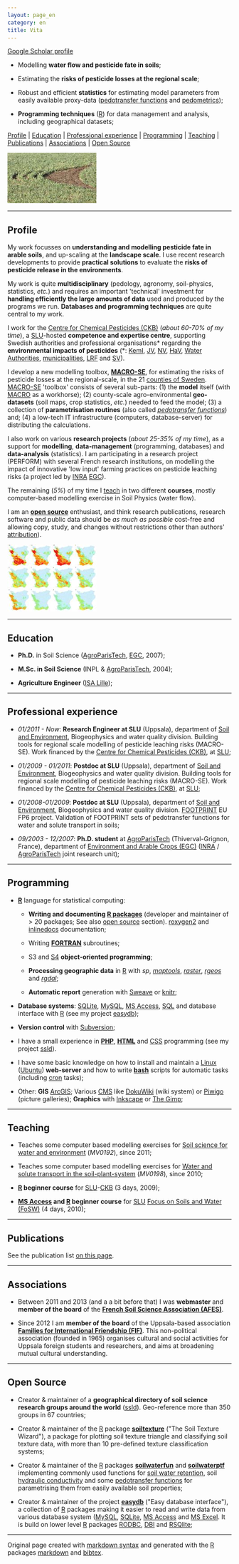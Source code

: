 ```yaml
---
layout: page_en
category: en
title: Vita
---
```


[Google Scholar profile][] 

*   Modelling **water flow and pesticide fate in soils**; 

*   Estimating the **risks of pesticide losses at the regional scale**;

*   Robust and efficient **statistics** for estimating model 
    parameters from easily available proxy-data 
    ([pedotransfer functions][] and [pedometrics][]);

*   **Programming techniques** ([R][]) for data management 
    and analysis, including geographical datasets;


[Profile](#profile) | [Education](#education) | 
[Professional experience](#professionalexperience) | 
[Programming](#programming) | [Teaching](#teaching) | 
[Publications](#publications) | 
[Associations](#associations) | [Open Source](#opensource) 

![A field of cereals in spring](_images/20120427_24-c-m2-s_wheat.jpg "A field of cereals in spring")


- - - - - - - - - - - - - - - - - - - - - - - - - - - - - - - - -
Profile    <a name="profile"></a>
-------

My work focusses on **understanding and modelling pesticide fate 
in arable soils**, and up-scaling at the **landscape scale**. I 
use recent research developments to provide **practical solutions** 
to evaluate the **risks of pesticide release in the environments**.

My work is quite **multidisciplinary** (pedology, agronomy, 
soil-physics, statistics, _etc._) and requires an important 
'technical' investment for **handling efficiently the large amounts 
of data** used and produced by the programs we run. **Databases and 
programming techniques** are quite central to my work. 

I work for the [Centre for Chemical Pesticides (CKB)][] (_about 
60-70% of my time_), a [SLU][]-hosted **competence and expertise 
centre**, supporting Swedish authorities and professional organisations\* 
regarding the **environmental impacts of pesticides** (\*: [KemI][], 
[JV][], [NV][], [HaV][], [Water Authorities][], [municipalities][], 
[LRF][] and [SV][]). 

I develop a new modelling toolbox, **[MACRO-SE][]**, for estimating 
the risks of pesticide losses at the regional-scale, in the 21 
[counties of Sweden][]. [MACRO-SE][] 'toolbox' consists of several 
sub-parts: 
(1) the **model** itself (with [MACRO][] as a workhorse); 
(2) county-scale agro-environmental **geo-datasets** (soil maps, crop 
statistics, _etc._) needed to feed the model; 
(3) a collection of **parametrisation routines** (also called 
_[pedotransfer functions][]_) and; 
(4) a low-tech IT infrastructure (computers, database-server) for 
distributing the calculations. 

I also work on various **research projects** (_about 25-35% of my 
time_), as a support for **modelling**, **data-management** 
(programming, databases) and **data-analysis** (statistics). I am 
participating in a research project (PERFORM) with several French 
research institutions, on modelling the impact of innovative 'low 
input' farming practices on pesticide leaching risks (a project 
led by [INRA][] [EGC][]).

The remaining (_5%_) of my time I [teach](#teaching) in two different 
**courses**, mostly computer-based modelling exercise in Soil Physics 
(water flow).

I am an **[open source][]** enthusiast, and think research publications, 
research software and public data should be _as much as possible_ 
cost-free and allowing copy, study, and changes without restrictions 
other than authors' [attribution][]). 

![Time series of pesticide losses at the landscape scale](_images/timeSeries_IPU_SW_avg-s.jpg "Time series of pesticide losses at the landscape scale")

- - - - - - - - - - - - - - - - - - - - - - - - - - - - - - - - -
Education    <a name="education"></a>
---------

*   **Ph.D.** in Soil Science ([AgroParisTech][], [EGC][], 2007);

*   **M.Sc. in Soil Science** (INPL & [AgroParisTech][], 2004);

*   **Agriculture Engineer** ([ISA Lille][]);


- - - - - - - - - - - - - - - - - - - - - - - - - - - - - - - - -
Professional experience    <a name="professionalexperience"></a>
-----------------------

*   _01/2011 - Now_: **Research Engineer at SLU** (Uppsala), department of 
    [Soil and Environment][], Biogeophysics and water quality division. 
    Building tools for regional scale modelling of pesticide 
    leaching risks (MACRO-SE). Work financed by the 
    [Centre for Chemical Pesticides (CKB)][], at [SLU][];
    
*   _01/2009 - 01/2011_: **Postdoc at SLU** (Uppsala), department of 
    [Soil and Environment][], Biogeophysics and water quality division. 
    Building tools for regional scale modelling of pesticide 
    leaching risks (MACRO-SE). Work financed by the 
    [Centre for Chemical Pesticides (CKB)][], at [SLU][];
   
*   _01/2008-01/2009_: **Postdoc at SLU** (Uppsala), department of 
    [Soil and Environment][], Biogeophysics and water quality division. 
    [FOOTPRINT][] EU FP6 project. Validation of FOOTPRINT sets of 
    pedotransfer functions for water and solute transport in soils;

*   _09/2003 - 12/2007_: **Ph.D. student** at 
    [AgroParisTech][] (Thiverval-Grignon, France), department of 
    [Environment and Arable Crops (EGC)][] ([INRA][] / 
    [AgroParisTech][] joint research unit);


- - - - - - - - - - - - - - - - - - - - - - - - - - - - - - - - -
Programming    <a name="programming"></a>
-----------

*   **[R][]** language for statistical computing:
    
    *   **Writing and documenting [R packages][]** (developer and 
        maintainer of > 20 packages; See also [open source](#opensource) 
        section). [roxygen2][] and [inlinedocs][] documentation;
    
    *   Writing **[FORTRAN][]** subroutines;
    
    *   S3 and [S4][] **object-oriented programming**;
    
    *   **Processing geographic data** in [R][] with _sp_, _[maptools][]_, 
        _[raster][]_, _[rgeos][]_ and _[rgdal][]_;
    
    *   **Automatic report** generation with [Sweave][] or [knitr][];
    
*   **Database systems**: [SQLite][], [MySQL][], [MS Access][], 
    [SQL][] and database interface with [R][] (see my project 
    [easydb][]);
    
*   **Version control** with [Subversion][];
    
*   I have a small experience in **[PHP][]**, **[HTML][]** and 
    [CSS][] programming (see my project [ssld][]).

*   I have some basic knowledge on how to install and maintain 
    a [Linux][] ([Ubuntu][]) **web-server** and how to write 
    **[bash][]** scripts for automatic tasks (including [cron][] 
    tasks);

*   Other: **GIS** [ArcGIS][]; Various [CMS][] like [DokuWiki][] 
    (wiki system) or [Piwigo][] (picture galleries); **Graphics** 
    with [Inkscape] or [The Gimp][]; 


- - - - - - - - - - - - - - - - - - - - - - - - - - - - - - - - -
Teaching    <a name="teaching"></a>
--------

*   Teaches some computer based modelling exercises for 
    [Soil science for water and environment][] (_MV0192_), since 
    2011;
    
*   Teaches some computer based modelling exercises for 
    [Water and solute transport in the soil-plant-system][] 
    (_MV0198_), since 2010;
    
*   **[R][] beginner course** for [SLU][]-[CKB][] (3 days, 2009);

*   **[MS Access][] and [R][] beginner course** for [SLU][] 
    [Focus on Soils and Water (FoSW)][] (4 days, 2010);


- - - - - - - - - - - - - - - - - - - - - - - - - - - - - - - - -
Publications    <a name="publications"></a>
------------

See the publication list [on this page](/en/Publications/).



- - - - - - - - - - - - - - - - - - - - - - - - - - - - - - - - -
Associations    <a name="associations"></a>
------------

*   Between 2011 and 2013 (and a a bit before that) I was **webmaster** 
    and **member of the board** of the **[French Soil Science Association (AFES)][]**. 
    
*   Since 2012 I am **member of the board** of the Uppsala-based 
    association **[Families for International Friendship (FIF)][]**. 
    This non-political association (founded in 1965) organises 
    cultural and social activities for Uppsala foreign students 
    and researchers, and aims at broadening mutual cultural 
    understanding.


- - - - - - - - - - - - - - - - - - - - - - - - - - - - - - - - -
Open Source    <a name="opensource"></a>
-----------

*   Creator & maintainer of a **geographical directory of soil science 
    research groups around the world** ([ssld][]). Geo-reference 
    more than 350 groups in 67 countries;
    
*   Creator & maintainer of the [R][] package **[soiltexture][]** 
    ("The Soil Texture Wizard"), a package for plotting soil texture 
    triangle and classifying soil texture data, with more than 10 
    pre-defined texture classification systems;
    
*   Creator & maintainer of the [R][] packages **[soilwaterfun][]** 
    and **[soilwaterptf][]** implementing commonly used functions 
    for [soil water retention][], soil [hydraulic conductivity][] 
    and some [pedotransfer functions][] for parametrising them from 
    easily available soil properties;
    
*   Creator & maintainer of the project **[easydb][]** ("Easy 
    database interface"), a collection of [R][] packages making it 
    easier to read and write data from various database system 
    ([MySQL][], [SQLite][], [MS Access][] and [MS Excel][]. It is build 
    on lower level [R][] packages [RODBC][], [DBI][] and [RSQlite][];


- - - - - - - - - - - - - - - - - - - - - - - - - - - - - - - - -
Original page created with [markdown syntax][] and generated with 
the [R][] packages [markdown][] and [bibtex][].

<!--- Links (general) -->
[AgroParisTech]:    http://www.agroparistech.fr/ "AgroParisTech"
[EGC]:              http://www6.versailles-grignon.inra.fr/egc_eng/ "department of Environment and Arable Crops (EGC)"
[ISA Lille]:        http://www.isa-lille.com/ "ISA Lille" 
[CKB]:              http://www.slu.se/ckb "Centre for Chemical Pesticides (CKB)" 
[SLU]:              http://www.slu.se/ "Swedish University of Agricultural Sciences (SLU)" 
[KemI]:             http://www.kemi.se/en/ "Swedish Chemicals Agency" 
[JV]:               http://www.jordbruksverket.se "Swedish Board of Agriculture" 
[NV]:               http://www.naturvardsverket.se/ "Swedish Environmental Protection Agency"
[HaV]:              http://www.havochvatten.se/en "Swedish Agency for Marine and Water Management"
[MACRO-SE]:         http://www.slu.se/sv/centrumbildningar-och-projekt/kompetenscentrum-for-kemiska-bekampningsmedel/verksamhetsomraden/modeller/macro-se/ "MACRO-SE regional scale pesticide fate model" 
[MACRO]:            http://www.slu.se/en/collaborative-centres-and-projects/centre-for-chemical-pesticides-ckb1/areas-of-operation-within-ckb/models/macro-52/ "MACRO 5.2" 
[FOOTPRINT]:        http://www.eu-footprint.org/ "FOOTPRINT EU FP6 project"
[INRA]:             http://www.inra.fr/en "INRA"
[Pedometrics]:      http://en.wikipedia.org/wiki/Pedometrics "pedometrics (Wikipedia)" 
[Municipalities]:   http://en.wikipedia.org/wiki/Municipalities_of_Sweden "Municipalities of Sweden (Wikipedia)"

<!--- IT links (except R) -->
[SQL]:              http://en.wikipedia.org/wiki/SQL "Structured Query Language (Wikipedia)" 
[CMS]:              http://en.wikipedia.org/wiki/Content_management_system "Content management system" 
[DokuWiki]:         https://www.dokuwiki.org "DokuWiki"
[Piwigo]:           http://piwigo.org/ "Piwigo" 
[ArcGIS]:           http://en.wikipedia.org/wiki/ArcGIS "ArcGIS software"
[Inkscape]:         http://www.inkscape.org/en/ "Inkscape software"
[The Gimp]:         http://www.gimp.org/ "The Gimp software" 
[Subversion]:       http://subversion.apache.org/ "Subversion software" 
[MySQL]:            http://www.mysql.com/ "MySQL database" 
[SQLite]:           http://www.sqlite.org/ "SQLite database"
[ssld]:             http://www.afes.fr/ssld/ "geographical directory of soil science research groups around the world" 
[markdown syntax]:  http://daringfireball.net/projects/markdown "markdown"
[MS Access]:        http://en.wikipedia.org/wiki/MS_Access "Microsoft Access" 
[MS Excel]:         http://en.wikipedia.org/wiki/MS_Excel "Microsoft Excel"
[PHP]:              http://php.net/ "PHP Programming" 
[HTML]:             http://en.wikipedia.org/wiki/HTML "HyperText Markup Language (Wikipedia)" 
[CSS]:              http://en.wikipedia.org/wiki/CSS "Cascading Style Sheets (Wikipedia)"
[FORTRAN]:          http://en.wikipedia.org/wiki/FORTRAN "FORTRAN programming"
[Linux]:            http://en.wikipedia.org/wiki/Linux "Linux Operating System" 
[Ubuntu]:           http://www.ubuntu.com/ "Ubuntu Linux Operating System"
[bash]:             http://en.wikipedia.org/wiki/Bash_%28Unix_shell%29 "Bash (Unix shell)"
[cron]:             http://en.wikipedia.org/wiki/Cron "cron job scheduler" 
[LRF]:              http://www.lrf.se/In-English/ "Federation of Swedish Farmers (LRF)"
[SV]:               http://www.plastkemiforetagen.se/sektorgrupper/svv/ "De svenska växtskyddsföretagens branschförening"

<!--- R links -->
[R]:                http://www.r-project.org/ "The R Project for Statistical Computing" 
[Sweave]:           http://leisch.userweb.mwn.de/Sweave/ "Sweave" 
[easydb]:           https://r-forge.r-project.org/projects/easydb/ "easy database interface (R package)"
[soilwaterfun]:     https://r-forge.r-project.org/projects/soilwater/ "soilwaterfun (R package)" 
[soilwaterptf]:     https://r-forge.r-project.org/projects/soilwater/ "soilwaterptf (R package)" 
[soiltexture]:      http://cran.r-project.org/web/packages/soiltexture "soiltexture (R package)" 
[bibtex]:           http://cran.r-project.org/web/packages/bibtex "bibtex (R package)" 
[markdown]:         http://cran.r-project.org/web/packages/markdown "markdown (R package)" 
[RODBC]:            http://cran.r-project.org/web/packages/RODBC/ "RODBC (R package)"
[DBI]:              http://cran.r-project.org/web/packages/DBI/ "DBI (R package)"
[RSQLite]:          http://cran.r-project.org/web/packages/RSQLite/ "RSQLite (R package)" 
[knitr]:            http://cran.r-project.org/web/packages/knitr/ "knitr (R package)" 
[maptools]:         http://cran.r-project.org/web/packages/maptools/ "maptools (R package)"
[raster]:           http://cran.r-project.org/web/packages/raster/ "raster (R package)"
[rgdal]:            http://cran.r-project.org/web/packages/rgdal/ "rgdal (R package)"
[rgeos]:            http://cran.r-project.org/web/packages/rgeos/ "rgeos (R package)"
[roxygen2]:         http://cran.r-project.org/web/packages/roxygen2/ "roxygen2 (R package)"
[inlinedocs]:       http://cran.r-project.org/web/packages/inlinedocs/ "inlinedocs (R package)"
[R packages]:       http://cran.r-project.org/doc/manuals/R-exts.html 
[S4]:               http://cran.r-project.org/doc/manuals/r-release/R-ints.html#S4-objects "S4 objects"

<!--- 'Long' links -->
[Soil and Environment]: http://www.slu.se/en/departments/soil-environment/ "Soil and Environment"
[Water Authorities]: http://www.vattenmyndigheterna.se/En/ "Sweden water authorities" 
[Centre for Chemical Pesticides (CKB)]: http://www.slu.se/ckb "Centre for Chemical Pesticides (CKB)" 
[counties of Sweden]: http://en.wikipedia.org/wiki/Counties_of_Sweden "counties of Sweden (Wikipedia)" 
[Environment and Arable Crops (EGC)]: http://www6.versailles-grignon.inra.fr/egc_eng/ "department of Environment and Arable Crops (EGC)"
[Pedotransfer functions]: http://en.wikipedia.org/wiki/Pedotransfer_functions "Pedotransfer functions (Wikipedia)"
[Open source]: http://en.wikipedia.org/wiki/Open_source "Open source (Wikipedia)"
[Attribution]: http://en.wikipedia.org/wiki/Attribution_%28copyright%29 "Attribution as copyright (Wikipedia)"
[French Soil Science Association (AFES)]: http://www.afes.fr "French Soil Science Association (AFES)" 
[Families for International Friendship (FIF)]: http://www.fif.uu.se "Families for International Friendship (FIF)" 
[Soil water retention]: http://en.wikipedia.org/wiki/Soil_water_%28retention%29 "Soil water retention (Wikipedia)"
[Hydraulic conductivity]: http://en.wikipedia.org/wiki/Hydraulic_conductivity "Hydraulic conductivity (Wikipedia)"
[Focus on Soils and Water (FoSW)]: http://www.slu.se/FoSW "Focus on Soils and Water (FoSW) graduate school"
[Soil science for water and environment]: http://slunik.slu.se/student_index.cfm?id=10633 "Soil science for water and environment" 
[Water and solute transport in the soil-plant-system]: http://slunik.slu.se/student_index.cfm?id=10672 "Water and solute transport in the soil-plant-system" 
[Google Scholar profile]: http://scholar.google.se/citations?user=cRNn-IMAAAAJ&hl=en&oi=ao "Julien MOEYS Google Scholar profile"



